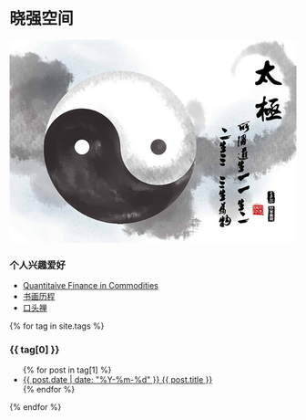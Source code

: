 # 晓强空间

![](taiji.jpg)

### 个人兴趣爱好
* [Quantitaive Finance in Commodities](https://xqguo.github.io/CommodQuant/index.html)
* [书画历程](art.md)
* [口头禅](notes.md)
<div class="posts">
  {% for tag in site.tags %}
    <h3>{{ tag[0] }}</h3>
    <ul>
      {% for post in tag[1] %}
        <li><a href="{{ post.url }}">{{ post.date | date: "%Y-%m-%d" }} {{ post.title }}</a></li>
      {% endfor %}
    </ul>
  {% endfor %}
</div>
